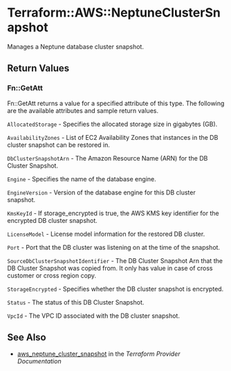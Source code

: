 # Terraform::AWS::NeptuneClusterSnapshot

Manages a Neptune database cluster snapshot.

## Return Values

### Fn::GetAtt

Fn::GetAtt returns a value for a specified attribute of this type. The following are the available attributes and sample return values.

`AllocatedStorage` - Specifies the allocated storage size in gigabytes (GB).

`AvailabilityZones` - List of EC2 Availability Zones that instances in the DB cluster snapshot can be restored in.

`DbClusterSnapshotArn` - The Amazon Resource Name (ARN) for the DB Cluster Snapshot.

`Engine` - Specifies the name of the database engine.

`EngineVersion` - Version of the database engine for this DB cluster snapshot.

`KmsKeyId` - If storage_encrypted is true, the AWS KMS key identifier for the encrypted DB cluster snapshot.

`LicenseModel` - License model information for the restored DB cluster.

`Port` - Port that the DB cluster was listening on at the time of the snapshot.

`SourceDbClusterSnapshotIdentifier` - The DB Cluster Snapshot Arn that the DB Cluster Snapshot was copied from. It only has value in case of cross customer or cross region copy.

`StorageEncrypted` - Specifies whether the DB cluster snapshot is encrypted.

`Status` - The status of this DB Cluster Snapshot.

`VpcId` - The VPC ID associated with the DB cluster snapshot.

## See Also

* [aws_neptune_cluster_snapshot](https://www.terraform.io/docs/providers/aws/r/neptune_cluster_snapshot.html) in the _Terraform Provider Documentation_